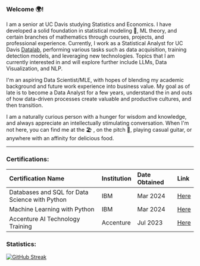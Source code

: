 ### Welcome 🌍!

I am a senior at UC Davis studying Statistics and Economics. I have developed a solid foundation in statistical modeling 🔢, ML theory, and certain branches of mathematics through courses, projects, and professional experience. Currently, I work as a Statistical Analyst for UC Davis [Datalab][link], performing various tasks such as data acquisition, training detection models, and leveraging new technologies. Topics that I am currently interested in and will explore further include LLMs, Data Visualization, and NLP. 

I'm an aspiring Data Scientist/MLE, with hopes of blending my academic background and future work experience into business value. My goal as of late is to become a Data Analyst for a few years, understand the in and outs of how data-driven processes create valuable and productive cultures, and then transition. 

I am a naturally curious person with a hunger for wisdom and knowledge, and always appreciate an intellectually stimulating conversation. When I'm not here, you can find me at the 🏖 , on the pitch 💫, playing casual guitar, or anywhere with an affinity for delicious food. 

[link]:https://datalab.ucdavis.edu/

---

### Certifications:

| Certification Name| Institution | Date Obtained | Link |
| :--- | :--- | :--- | :--- |
| Databases and SQL for Data Science with Python | IBM | Mar 2024 | [Here](https://www.coursera.org/account/accomplishments/verify/9QQF4H7LW76X)
| Machine Learning with Python | IBM | Mar 2024 | [Here](https://www.coursera.org/account/accomplishments/verify/VNJBBWQJM75R)
| Accenture AI Technology Training | Accenture | Jul 2023 | [Here](https://drive.google.com/file/d/1XrLxZeUe7FutpldTslHalLXO3-mvompS/view)

### Statistics:

[![GitHub Streak](https://github-readme-streak-stats-mu-ashy.vercel.app?user=ssunsonic&theme=shadow-purple&border_radius=5&mode=weekly)](https://git.io/streak-stats)

<!--
**ssunsonic/ssunsonic** is a ✨ _special_ ✨ repository because its `README.md` (this file) appears on your GitHub profile.

Here are some ideas to get you started:

- 🔭 I’m currently working on ...
- 🌱 I’m currently learning ...
- 👯 I’m looking to collaborate on ...
- 🤔 I’m looking for help with ...
- 💬 Ask me about ...
- 📫 How to reach me: ...
- 😄 Pronouns: ...
- ⚡ Fun fact: ...
-->
